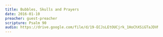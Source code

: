 ```yaml
---
title: Bubbles, Skulls and Prayers
date: 2016-01-10
preacher: guest-preacher
scripture: Psalm 90
audio: https://drive.google.com/file/d/19-ECJsLEtOUCjrk_1HoChXSiGTaJDVNv/view
---
```

